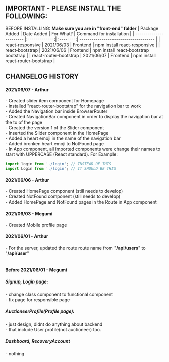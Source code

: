 ## IMPORTANT - PLEASE INSTALL THE FOLLOWING:
BEFORE INSTALLING: **Make sure you are in "front-end" folder**
| Package Added           | Date Added    | For What? | Command for installation              |
| ----------------------- |:-------------:| :--------:| ------------------------------------- |
| react-responsive        | 2021/06/03    | Frontend  | npm install react-responsive          |
| react-bootstrap         | 2021/06/06    | Frontend  | npm install react-bootstrap bootstrap |
| react-router-bootstrap  | 2021/06/07    | Frontend  | npm install react-router-bootstrap    |
<br>


## CHANGELOG HISTORY
#### 2021/06/07 - Arthur  
\- Created slider item component for Homepage  
\- installed "react-router-bootstrap" for the navigation bar to work  
\- Added the Navigation bar inside  BrowserRouter  
\- Created NavigationBar component in order to display the navigation bar at the to of the page  
\- Created the version 1 of the Slider component  
\- Inserted the Slider component in the HomePage  
\- Added a heart emoji in the name of the navigation bar  
\- Added bronken heart emoji to NotFound page  
\- In App component, all imported components were change their names to start with UPPERCASE (React standard). For Example:  
   ```javascript 
   import login from './login'; // INSTEAD OF THIS 
   import Login from './login'; // IT SHOULD BE THIS
   ```

#### 2021/06/06 - Arthur  
\- Created HomePage component (still needs to develop)  
\- Created NotFound component (still needs to develop)  
\- Added HomePage and NotFound pages in the Route in App component  

#### 2021/06/03 - Megumi
\- Created Mobile profile page  
  
#### 2021/06/01 - Arthur 
\- For the server, updated the route route name from "**/api/users**" to "**/api/user**"    
<br>

#### Before 2021/06/01 - Megumi 
##### Signup, Login page:  
\- change class component to functional component  
\- fix page for responsible page    
##### AuctioneerProfile(Profile page):    
\- just design, didnt do anything about backend   
\- that include User profile(not auctioneer) too.  
##### Dashboard, RecoveryAccount   
\- nothing    
